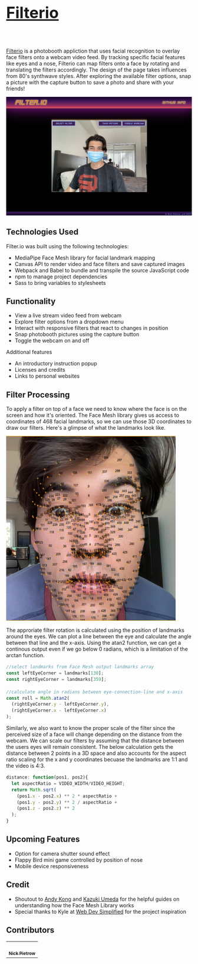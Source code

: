 <a href="https://njpietrow.github.io/Filter.io/"><h1>Filterio</h1></a> 
<img src="https://raw.githubusercontent.com/njpietrow/Filter.io/main/assets/favicon.ico" alt="">
<br>
---
<a href="https://njpietrow.github.io/Filter.io/">Filterio</a> is a photobooth appliction that uses facial recognition to overlay face filters onto a webcam video feed. By tracking specific facial features like eyes and a nose, Filterio can map filters onto a face by rotating and translating the filters accordingly. The design of the page takes influences from 80's synthwave styles. After exploring the available filter options, snap a picture with the capture button to save a photo and share with your friends! 
<br>

<img src="https://github.com/njpietrow/Filter.io/blob/main/assets/project_pic.png" alt="">

## Technologies Used
Filter.io was built using the following technologies: 

* MediaPipe Face Mesh library for facial landmark mapping
* Canvas API to render video and face filters and save captured images
* Webpack and Babel to bundle and transpile the source JavaScript code
* npm to manage project dependencies
* Sass to bring variables to stylesheets

## Functionality
* View a live stream video feed from webcam
* Explore filter options from a dropdown menu
* Interact with responsive filters that react to changes in position
* Snap photobooth pictures using the capture button
* Toggle the webcam on and off

Additional features
* An introductory instruction popup
* Licenses and credits
* Links to personal websites

## Filter Processing
To apply a filter on top of a face we need to know where the face is on the screen and how it's oriented. The Face Mesh library gives us access to coordinates of 468 facial landmarks, so we can use those 3D coordinates to draw our filters. Here's a glimpse of what the landmarks look like.

<img src="https://github.com/njpietrow/Filter.io/blob/main/assets/landmarks.png"  height="500" width="460" alt="">

The approriate filter rotation is calculated using the position of landmarks around the eyes. We can plot a line between the eye and calculate the angle between that line and the x-axis. Using the atan2 function, we can get a continous output even if we go below 0 radians, which is a limitation of the arctan function.
```javaScript
//select landmarks from Face Mesh output landmarks array
const leftEyeCorner = landmarks[130];
const rightEyeCorner = landmarks[359];
      
//calculate angle in radians between eye-connection-line and x-axis
const roll = Math.atan2(
  (rightEyeCorner.y - leftEyeCorner.y),
  (rightEyeCorner.x - leftEyeCorner.x)
);
```
Similarly, we also want to know the proper scale of the filter since the perceived size of a face will change depending on the distance from the webcam. We can scale our filters by assuming that the distance between the users eyes will remain consistent. The below calculation gets the distance between 2 points in a 3D space and also accounts for the aspect ratio scaling for the x and y coordinates becuase the landmarks are 1:1 and the video is 4:3.
```javaScript
distance: function(pos1, pos2){
  let aspectRatio = VIDEO_WIDTH/VIDEO_HEIGHT;
  return Math.sqrt(
    (pos1.x - pos2.x) ** 2 * aspectRatio + 
    (pos1.y - pos2.y) ** 2 / aspectRatio +
    (pos1.z - pos2.z) ** 2
  );
}
```

## Upcoming Features
* Option for camera shutter sound effect
* Flappy Bird mini game controlled by position of nose
* Mobile device responsiveness

## Credit
* Shoutout to <a href="https://kongmunist.medium.com/">Andy Kong</a> and <a href="https://www.youtube.com/channel/UCACzb9JwH0ppt9Xwcpz9Bmw">Kazuki Umeda</a> for the helpful guides on understanding how the Face Mesh Library works
* Special thanks to Kyle at <a href="https://twitter.com/DevSimplified?ref_src=twsrc%5Egoogle%7Ctwcamp%5Eserp%7Ctwgr%5Eauthor">Web Dev Simplified</a> for the project inspiration


## Contributors
<table>
  <tr>
    <td align="center">
      <a href="https://github.com/njpietrow">
        <img src="https://avatars.githubusercontent.com/u/25106777?s=400&u=8952a11bc2abc791633bc27f941ed601499c1294&v=4" width="140px;" alt=""/>
        <br>
        <sub><b>Nick Pietrow</b></sub>
      </a>
    </td>
  </tr>
</table>
